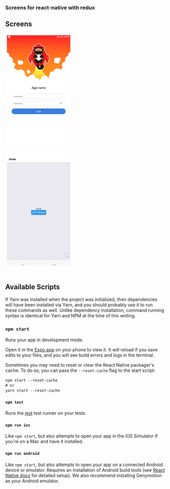 ### Screens for react-native with redux

## Screens

<div style="style='display: flex;'">
  <div style="1px solid #dedede">
    <img style="flex: 33.33%;padding: 5px;" width='200' src="https://github.com/mauriciopazpp/screens-for-react-native/blob/master/app/screenshots/auth.png"/>
  </div>
  <div style="1px solid #dedede">
    <img style="flex: 33.33%;padding: 5px;" width='200' src="https://github.com/mauriciopazpp/screens-for-react-native/blob/master/app/screenshots/tabs.png"/>
  </div>
</div>

<br>

## Available Scripts

If Yarn was installed when the project was initialized, then dependencies will have been installed via Yarn, and you should probably use it to run these commands as well. Unlike dependency installation, command running syntax is identical for Yarn and NPM at the time of this writing.

### `npm start`

Runs your app in development mode.

Open it in the [Expo app](https://expo.io) on your phone to view it. It will reload if you save edits to your files, and you will see build errors and logs in the terminal.

Sometimes you may need to reset or clear the React Native packager's cache. To do so, you can pass the `--reset-cache` flag to the start script:

```
npm start --reset-cache
# or
yarn start --reset-cache
```

#### `npm test`

Runs the [jest](https://github.com/facebook/jest) test runner on your tests.

#### `npm run ios`

Like `npm start`, but also attempts to open your app in the iOS Simulator if you're on a Mac and have it installed.

#### `npm run android`

Like `npm start`, but also attempts to open your app on a connected Android device or emulator. Requires an installation of Android build tools (see [React Native docs](https://facebook.github.io/react-native/docs/getting-started.html) for detailed setup). We also recommend installing Genymotion as your Android emulator.
